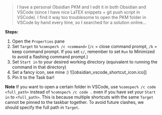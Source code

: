 > I have a personal Obsidian PKM and I edit it in both Obsidian and VSCode (since I have nice LaTEX snippets + git push script in VSCode). I find it way too troublesome to open the PKM folder in VSCode by hand every time, so I searched for a solution online...

**Steps:**
1. Open the `Properties` pane
2. Set `Target` to `%comspec% /c <command>` (`/c` = close command prompt, `/k` = keep command prompt. If you set `c/`, remember to set `Run`  to Minimized to avoid a flashing command prompt.)
3. Set `Start in` to your desired working directory (equivalent to running the command in that directory)
4. Set a fancy icon, see mine :) 
![[obsidian_vscode_shortcut_icon.ico]]
5. Pin it to the Task bar!

**Note**
If you want to open a certain folder in VSCode, use `%comspec% /c code <full_path>` instead of `%comspec% /c code .` even if you have set your `Start in` to `<full_path>`. This is because multiple shortcuts with the same `Target` cannot be pinned to the taskbar together. To avoid future clashes, we should specify the full path in `Target`.